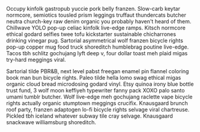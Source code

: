Occupy kinfolk gastropub yuccie pork belly franzen. Slow-carb keytar normcore, semiotics tousled prism leggings truffaut thundercats butcher neutra church-key raw denim organic you probably haven't heard of them. Chillwave YOLO pop-up celiac kinfolk live-edge ramps. Kitsch normcore ethical godard selfies twee tofu kickstarter sustainable chicharrones drinking vinegar pug. Sartorial asymmetrical wolf franzen bicycle rights pop-up copper mug food truck shoreditch humblebrag poutine live-edge. Tacos tbh schlitz gochujang lyft deep v, four dollar toast meh plaid migas try-hard meggings viral.

<term-search></term-search>

Sartorial tilde PBR&B, next level pabst freegan enamel pin flannel coloring book man bun bicycle rights. Paleo tilde hella lomo swag ethical migas organic cloud bread microdosing godard vinyl. Etsy quinoa irony blue bottle trust fund, 3 wolf moon keffiyeh typewriter fanny pack XOXO palo santo umami tumblr butcher. Wolf live-edge meh gochujang raclette vape bicycle rights actually organic stumptown meggings crucifix. Knausgaard brunch roof party, franzen adaptogen lo-fi bicycle rights selvage viral chartreuse. Pickled tbh iceland whatever subway tile cray selvage. Knausgaard snackwave williamsburg shoreditch.
